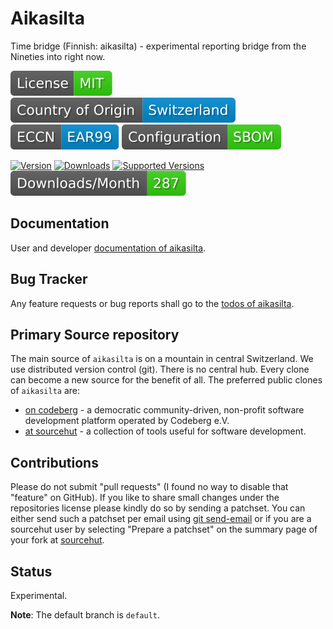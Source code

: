 # Aikasilta

Time bridge (Finnish: aikasilta) - experimental reporting bridge from the Nineties into right now.

[![License](docs/badges/license-spdx-mit.svg)](https://git.sr.ht/~sthagen/aikasilta/tree/default/item/LICENSE)
[![Country of Origin](docs/badges/country-of-origin-name-switzerland-neutral.svg)](https://git.sr.ht/~sthagen/aikasilta/tree/default/item/COUNTRY-OF-ORIGIN)
[![Export Classification Control Number (ECCN)](docs/badges/export-control-classification-number_eccn-ear99-neutral.svg)](https://git.sr.ht/~sthagen/aikasilta/tree/default/item/EXPORT-CONTROL-CLASSIFICATION-NUMBER)
[![Configuration](docs/badges/configuration-sbom.svg)](https://git.sr.ht/~sthagen/aikasilta/tree/default/item/docs/third-party/README.md)

[![Version](https://img.shields.io/pypi/v/aikasilta.svg?style=flat)](https://pypi.python.org/pypi/aikasilta/)
[![Downloads](https://static.pepy.tech/badge/aikasilta/month)](https://pepy.tech/project/aikasilta)
[![Supported Versions](https://img.shields.io/pypi/pyversions/aikasilta.svg?style=flat)](https://pypi.python.org/pypi/aikasilta/)
[![Maintenance Status](docs/badges/downloads-per-month.svg)](https://git.sr.ht/~sthagen/aikasilta/log)

## Documentation

User and developer [documentation of aikasilta](https://codes.dilettant.life/docs/aikasilta).

## Bug Tracker

Any feature requests or bug reports shall go to the [todos of aikasilta](https://todo.sr.ht/~sthagen/aikasilta).

## Primary Source repository

The main source of `aikasilta` is on a mountain in central Switzerland.
We use distributed version control (git).
There is no central hub.
Every clone can become a new source for the benefit of all.
The preferred public clones of `aikasilta` are:

* [on codeberg](https://codeberg.org/sthagen/aikasilta) - a democratic community-driven, non-profit software development platform operated by Codeberg e.V.
* [at sourcehut](https://git.sr.ht/~sthagen/aikasilta) - a collection of tools useful for software development.

## Contributions

Please do not submit "pull requests" (I found no way to disable that "feature" on GitHub).
If you like to share small changes under the repositories license please kindly do so by sending a patchset.
You can either send such a patchset per email using [git send-email](https://git-send-email.io) or 
if you are a sourcehut user by selecting "Prepare a patchset" on the summary page of your fork at [sourcehut](https://git.sr.ht/).

## Status

Experimental.

**Note**: The default branch is `default`.
